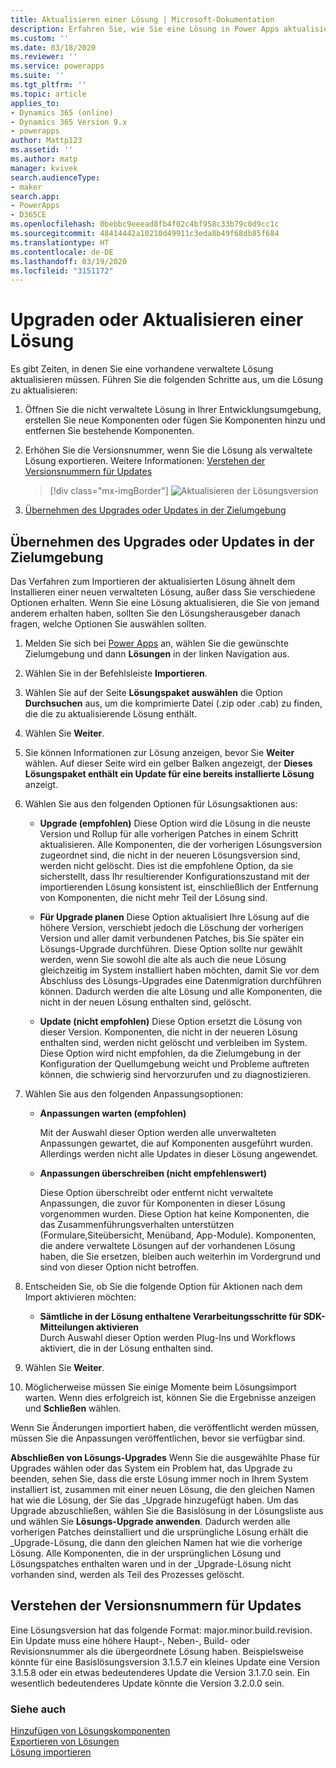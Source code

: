 ```yaml
---
title: Aktualisieren einer Lösung | Microsoft-Dokumentation
description: Erfahren Sie, wie Sie eine Lösung in Power Apps aktualisieren oder upgraden können
ms.custom: ''
ms.date: 03/18/2020
ms.reviewer: ''
ms.service: powerapps
ms.suite: ''
ms.tgt_pltfrm: ''
ms.topic: article
applies_to:
- Dynamics 365 (online)
- Dynamics 365 Version 9.x
- powerapps
author: Mattp123
ms.assetid: ''
ms.author: matp
manager: kvivek
search.audienceType:
- maker
search.app:
- PowerApps
- D365CE
ms.openlocfilehash: 0bebbc9eeead8fb4f02c4bf958c33b79c0d9cc1c
ms.sourcegitcommit: 48414442a10210d49911c3eda8b49f68db85f684
ms.translationtype: HT
ms.contentlocale: de-DE
ms.lasthandoff: 03/19/2020
ms.locfileid: "3151172"
---
```

# <a name="upgrade-or-update-a-solution"></a>Upgraden oder Aktualisieren einer Lösung  
Es gibt Zeiten, in denen Sie eine vorhandene verwaltete Lösung aktualisieren müssen. Führen Sie die folgenden Schritte aus, um die Lösung zu aktualisieren: 

1.  Öffnen Sie die nicht verwaltete Lösung in Ihrer Entwicklungsumgebung, erstellen Sie neue Komponenten oder fügen Sie Komponenten hinzu und entfernen Sie bestehende Komponenten. 
2.  Erhöhen Sie die Versionsnummer, wenn Sie die Lösung als verwaltete Lösung exportieren. Weitere Informationen: [Verstehen der Versionsnummern für Updates](#understanding-version-numbers-for-updates) 

    > [!div class="mx-imgBorder"] 
    > ![Aktualisieren der Lösungsversion](media/update-solution-version.png)
3. [Übernehmen des Upgrades oder Updates in der Zielumgebung](#apply-the-upgrade-or-update-in-the-target-environment)

## <a name="apply-the-upgrade-or-update-in-the-target-environment"></a>Übernehmen des Upgrades oder Updates in der Zielumgebung
Das Verfahren zum Importieren der aktualisierten Lösung ähnelt dem Installieren einer neuen verwalteten Lösung, außer dass Sie verschiedene Optionen erhalten. Wenn Sie eine Lösung aktualisieren, die Sie von jemand anderem erhalten haben, sollten Sie den Lösungsherausgeber danach fragen, welche Optionen Sie auswählen sollten.  

1. Melden Sie sich bei [Power Apps](https://make.powerapps.com/?utm_source=padocs&utm_medium=linkinadoc&utm_campaign=referralsfromdoc) an, wählen Sie die gewünschte Zielumgebung und dann **Lösungen** in der linken Navigation aus.  

2. Wählen Sie in der Befehlsleiste **Importieren**.  

3. Wählen Sie auf der Seite **Lösungspaket auswählen** die Option **Durchsuchen** aus, um die komprimierte Datei (.zip oder .cab) zu finden, die die zu aktualisierende Lösung enthält.  

4. Wählen Sie **Weiter**.  

5. Sie können Informationen zur Lösung anzeigen, bevor Sie **Weiter** wählen. Auf dieser Seite wird ein gelber Balken angezeigt, der **Dieses Lösungspaket enthält ein Update für eine bereits installierte Lösung** anzeigt.  

6. Wählen Sie aus den folgenden Optionen für Lösungsaktionen aus:  
   - **Upgrade (empfohlen)** Diese Option wird die Lösung in die neuste Version und Rollup für alle vorherigen Patches in einem Schritt aktualisieren.  Alle Komponenten, die der vorherigen Lösungsversion zugeordnet sind, die nicht in der neueren Lösungsversion sind, werden nicht gelöscht. Dies ist die empfohlene Option, da sie sicherstellt, dass Ihr resultierender Konfigurationszustand mit der importierenden Lösung konsistent ist, einschließlich der Entfernung von Komponenten, die nicht mehr Teil der Lösung sind.
        
   - **Für Upgrade planen** Diese Option aktualisiert Ihre Lösung auf die höhere Version, verschiebt jedoch die Löschung der vorherigen Version und aller damit verbundenen Patches, bis Sie später ein Lösungs-Upgrade durchführen.  Diese Option sollte nur gewählt werden, wenn Sie sowohl die alte als auch die neue Lösung gleichzeitig im System installiert haben möchten, damit Sie vor dem Abschluss des Lösungs-Upgrades eine Datenmigration durchführen können. Dadurch werden die alte Lösung und alle Komponenten, die nicht in der neuen Lösung enthalten sind, gelöscht.
        
   - **Update (nicht empfohlen)** Diese Option ersetzt die Lösung von dieser Version.  Komponenten, die nicht in der neueren Lösung enthalten sind, werden nicht gelöscht und verbleiben im System.  Diese Option wird nicht empfohlen, da die Zielumgebung in der Konfiguration der Quellumgebung weicht und Probleme auftreten können, die schwierig sind hervorzurufen und zu diagnostizieren.
        
7. Wählen Sie aus den folgenden Anpassungsoptionen:

   - **Anpassungen warten (empfohlen)**  

        Mit der Auswahl dieser Option werden alle unverwalteten Anpassungen gewartet, die auf Komponenten ausgeführt wurden. Allerdings werden nicht alle Updates in dieser Lösung angewendet.  

   - **Anpassungen überschreiben (nicht empfehlenswert)**  

        Diese Option überschreibt oder entfernt nicht verwaltete Anpassungen, die zuvor für Komponenten in dieser Lösung vorgenommen wurden. Diese Option hat keine Komponenten, die das Zusammenführungsverhalten unterstützen (Formulare,Siteübersicht, Menüband, App-Module).  Komponenten, die andere verwaltete Lösungen auf der vorhandenen Lösung haben, die Sie ersetzen, bleiben auch weiterhin im Vordergrund und sind von dieser Option nicht betroffen.  

8. Entscheiden Sie, ob Sie die folgende Option für Aktionen nach dem Import aktivieren möchten:
   - **Sämtliche in der Lösung enthaltene Verarbeitungsschritte für SDK-Mitteilungen aktivieren**  
        Durch Auswahl dieser Option werden Plug-Ins und Workflows aktiviert, die in der Lösung enthalten sind.
        
9. Wählen Sie **Weiter**.  

10. Möglicherweise müssen Sie einige Momente beim Lösungsimport warten. Wenn dies erfolgreich ist, können Sie die Ergebnisse anzeigen und **Schließen** wählen.  

   Wenn Sie Änderungen importiert haben, die veröffentlicht werden müssen, müssen Sie die Anpassungen veröffentlichen, bevor sie verfügbar sind. 

**Abschließen von Lösungs-Upgrades** Wenn Sie die ausgewählte Phase für Upgrades wählen oder das System ein Problem hat, das Upgrade zu beenden, sehen Sie, dass die erste Lösung immer noch in Ihrem System installiert ist, zusammen mit einer neuen Lösung, die den gleichen Namen hat wie die Lösung, der Sie das \_Upgrade hinzugefügt haben.  Um das Upgrade abzuschließen, wählen Sie die Basislösung in der Lösungsliste aus und wählen Sie **Lösungs-Upgrade anwenden**.  Dadurch werden alle vorherigen Patches deinstalliert und die ursprüngliche Lösung erhält die \_Upgrade-Lösung, die dann den gleichen Namen hat wie die vorherige Lösung.  Alle Komponenten, die in der ursprünglichen Lösung und Lösungspatches enthalten waren und in der \_Upgrade-Lösung nicht vorhanden sind, werden als Teil des Prozesses gelöscht.

## <a name="understanding-version-numbers-for-updates"></a>Verstehen der Versionsnummern für Updates
Eine Lösungsversion hat das folgende Format: major.minor.build.revision. Ein Update muss eine höhere Haupt-, Neben-, Build- oder Revisionsnummer als die übergeordnete Lösung haben. Beispielsweise könnte für eine Basislösungsversion 3.1.5.7 ein kleines Update eine Version 3.1.5.8 oder ein etwas bedeutenderes Update die Version 3.1.7.0 sein. Ein wesentlich bedeutenderes Update könnte die Version 3.2.0.0 sein.


### <a name="see-also"></a>Siehe auch
[Hinzufügen von Lösungskomponenten](create-solution.md#add-solution-components) <br />
[Exportieren von Lösungen](export-solutions.md) <br />
[Lösung importieren](import-update-export-solutions.md)